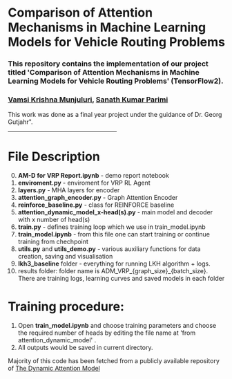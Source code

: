 # Comparison of Attention Mechanisms in Machine Learning Models for Vehicle Routing Problems

### This repository contains the implementation of our project titled 'Comparison of Attention Mechanisms in Machine Learning Models for Vehicle Routing Problems' (TensorFlow2). 

### <a href="https://github.com/mvkrishna2001/">Vamsi Krishna Munjuluri</a>, <a href="https://github.com/SanathKumar123/">Sanath Kumar Parimi</a>

This work was done as a final year project under the guidance of Dr. Georg Gutjahr".
 
<hr style="width:50%;text-align:left;margin-left:0">

# File Description

 0) **AM-D for VRP Report.ipynb** - demo report notebook
 1) **enviroment.py** - enviroment for VRP RL Agent
 2) **layers.py** - MHA layers for encoder
 3) **attention_graph_encoder.py** - Graph Attention Encoder
 4) **reinforce_baseline.py** - class for REINFORCE baseline
 5) **attention_dynamic_model_x-head(s).py** - main model and decoder with x number of head(s)
 6) **train.py** - defines training loop which we use in train_model.ipynb
 7) **train_model.ipynb** - from this file one can start training or continue training from chechpoint
 8) **utils.py** and **utils_demo.py** - various auxiliary functions for data creation, saving and visualisation
 9) **lkh3_baseline** folder - everything for running LKH algorithm + logs.
 10) results folder: folder name is ADM_VRP_{graph_size}_{batch_size}. There are training logs, learning curves and saved models in each folder 
 
 # Training procedure:
  1) Open  **train_model.ipynb** and choose training parameters and choose the required number of heads by editing the file name at 'from attention_dynamic_model' .
  2) All outputs would be saved in current directory.

Majority of this code has been fetched from a publicly available repository of <a href="https://github.com/d-eremeev/ADM-VRP/"> The Dynamic Attention Model </a> 
